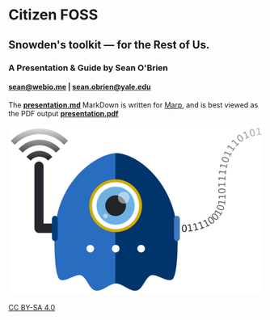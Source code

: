 # Citizen FOSS
## Snowden's toolkit — for the Rest of Us.
### A Presentation &amp; Guide by Sean O'Brien
#### sean@webio.me | sean.obrien@yale.edu

The [**presentation.md**](https://github.com/seandiggity/citizen-foss/raw/master/presentation.md) MarkDown is written for [Marp](https://yhatt.github.io/marp/), and is best viewed as the PDF output [**presentation.pdf**](https://github.com/seandiggity/citizen-foss/raw/master/presentation.pdf)

![Tempora, the Yale Privacy Lab ghost](https://github.com/seandiggity/citizen-foss/raw/master/images/privacylab_ghost.png)

[CC BY-SA 4.0](http://creativecommons.org/licenses/by-sa/4.0/)

